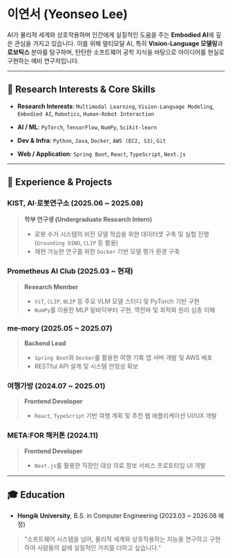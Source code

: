 # 이연서 (Yeonseo Lee)

AI가 물리적 세계와 상호작용하며 인간에게 실질적인 도움을 주는 **Embodied AI**에 깊은 관심을 가지고 있습니다.
이를 위해 멀티모달 AI, 특히 **Vision-Language 모델링**과 **로보틱스** 분야를 탐구하며, 탄탄한 소프트웨어 공학 지식을 바탕으로 아이디어를 현실로 구현하는 예비 연구자입니다.

---

## 🔭 Research Interests & Core Skills

-   **Research Interests**: `Multimodal Learning`, `Vision-Language Modeling`, `Embodied AI`, `Robotics`, `Human-Robot Interaction`

-   **AI / ML**: `PyTorch`, `TensorFlow`, `NumPy`, `Scikit-learn`
-   **Dev & Infra**: `Python`, `Java`, `Docker`, `AWS (EC2, S3)`, `Git`
-   **Web / Application**: `Spring Boot`, `React`, `TypeScript`, `Next.js`

---

## 📄 Experience & Projects

### KIST, AI·로봇연구소 (2025.06 ~ 2025.08)
> **학부 연구생 (Undergraduate Research Intern)**
> - 로봇 수거 시스템의 비전 모델 학습을 위한 데이터셋 구축 및 실험 진행 (`Grounding DINO`, `CLIP` 등 활용)
> - 재현 가능한 연구를 위한 `Docker` 기반 모델 평가 환경 구축

### Prometheus AI Club (2025.03 ~ 현재)
> **Research Member**
> - `ViT`, `CLIP`, `BLIP` 등 주요 VLM 모델 스터디 및 PyTorch 기반 구현
> - `NumPy`를 이용한 MLP 밑바닥부터 구현, 역전파 및 최적화 원리 심층 이해

### me-mory (2025.05 ~ 2025.07)
> **Backend Lead**
> - `Spring Boot`와 `Docker`를 활용한 여행 기록 앱 서버 개발 및 AWS 배포
> - RESTful API 설계 및 시스템 안정성 확보

### 여행가방 (2024.07 ~ 2025.01)
> **Frontend Developer**
> - `React`, `TypeScript` 기반 여행 계획 및 추천 웹 애플리케이션 UI/UX 개발

### META:FOR 해커톤 (2024.11)
> **Frontend Developer**
> - `Next.js`를 활용한 직장인 대상 의료 정보 서비스 프로토타입 UI 개발

---

## 🎓 Education

-   **Hongik University**, B.S. in Computer Engineering (2023.03 ~ 2026.08 예정)

> "소프트웨어 시스템을 넘어, 물리적 세계와 상호작용하는 지능을 연구하고 구현하여
> 사람들의 삶에 실질적인 가치를 더하고 싶습니다."
